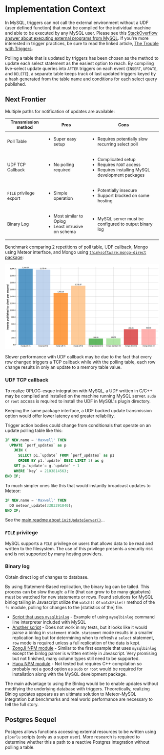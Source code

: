 # Implementation Context

In MySQL, triggers can not call the external environment without a UDF (user defined function) that must be compiled for the individual machine and able to be executed by any MySQL user. Please see this [StackOverflow answer about executing external programs from MySQL](http://stackoverflow.com/a/20439489). If you're more interested in trigger practices, be sure to read the linked article, [The Trouble with Triggers](http://www.oracle.com/technetwork/issue-archive/2008/08-sep/o58asktom-101055.html).

Polling a table that is updated by triggers has been chosen as the method to update each select statement as the easiest option to reach. By compiling live-select update queries into `AFTER` triggers on each event (`INSERT`, `UPDATE`, and `DELETE`), a separate table keeps track of last updated triggers keyed by a hash generated from the table name and conditions for each select query published.

## Next Frontier

Multiple paths for notification of updates are available:

Transmission method | Pros | Cons
--------------------|------|-------
Poll Table | <ul><li>Super easy setup</ul> | <ul><li>Requires potentially slow recurring select poll</ul>
UDF TCP Callback | <ul><li>No polling required</ul> | <ul><li>Complicated setup<li>Requires `ROOT` access<li>Requires installing MySQL development packages</ul>
`FILE` privilege export | <ul><li>Simple operation</ul> | <ul><li>Potentially insecure<li>Support blocked on some hosting</ul>
Binary Log | <ul><li>Most similar to Oplog<li>Least intrusive on schema</ul> | <ul><li>MySQL server must be configured to output binary log</ul>

Benchmark comparing 2 repetitions of poll table, UDF callback, Mongo using Meteor interface, and Mongo using [`thinksoftware:mongo-direct` package](https://github.com/thinksoftware/meteor-mongo-direct/):

![Benchmark graph output](benchmark-141211.png)

Slower performance with UDF callback may be due to the fact that every row changed triggers a TCP callback while with the polling table, each row change results in only an update to a memory table value.

### UDF TCP callback

To realize OPLOG-esque integration with MySQL, a UDF written in C/C++ may be compiled and installed on the machine running MySQL server. `sudo` or `root` access is required to install the UDF in MySQL's plugin directory.

Keeping the same package interface, a UDF backed update transmission option would offer lower latency and greater reliability.

Trigger action bodies could change from conditionals that operate on an update polling table like this:

```sql
IF NEW.name = 'Maxwell' THEN
  UPDATE `perf_updates` as p
    JOIN (
      SELECT p1.`update` FROM `perf_updates` as p1
      ORDER BY p1.`update` DESC LIMIT 1) as g
    SET p.`update`= g.`update` + 1
    WHERE `key` = 2103814563;
END IF;
```

To much simpler ones like this that would instantly broadcast updates to Meteor:
```sql
IF NEW.name = 'Maxwell' THEN
  DO meteor_update(3303291040);
END IF;
```

See the [main readme about `initUpdateServer()`](https://github.com/numtel/meteor-mysql#connectioninitupdateserverport-hostname)...

### `FILE` privilege

MySQL supports a `FILE` privilege on users that allows data to be read and written to the filesystem. The use of this privilege presents a security risk and is not supported by many hosting providers.

### Binary log

Obtain direct log of changes to database.

By using Statement-Based replication, the binary log can be tailed. This process can be slow though: a file (that can grow to be many gigabytes) must be watched for new statements or rows. Found solutions for MySQL binlog tailing in Javascript utilize the `watch()` or `watchFile()` method of the `fs` module, polling for changes to the [statistics of the] file.

* [Script that uses `mysqlbinlog`](https://gist.github.com/petethomas/1572119) - Example of using `mysqlbinlog` command line interpreter included with MySQL
* [Another script](https://gist.github.com/laverdet/958588) - Does not work in my tests, but it looks like it would parse a binlog in `statement` mode. `statement` mode results in a smaller replication log but for determining when to refresh a `select` statement, `row` mode is required unless a full replication of the data is kept.
* [ZongJi NPM module](https://github.com/nevill/zongji) - Similar to the first example that uses `mysqlbinlog` except the binlog parser is written entirely in Javascript. Very promising but not finished, many column types still need to be supported.
* [Hupu NPM module](https://github.com/HupuInc/node-mysql-listener) - Not tested but requires C++ compilation so probably not a good option as `sudo` or `root` would be required for installation along with the MySQL development package.

The main advantage to using the Binlog would be to enable updates without modifying the underlying database with triggers. Theoretically, realizing Binlog updates appears as an ultimate solution to Meteor-MySQL integration but benchmarks and real world performance are necessary to tell the full story.

## Postgres Sequel

Postgres allows functions accessing external resources to be written using `plperlu` scripts (only as a super user). More research is required to determine whether this a path to a reactive Postgres integration without polling a table.

